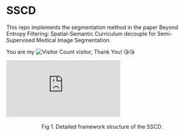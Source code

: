 # SSCD

This repo implements the segmentation method in the paper Beyond Entropy Filtering: Spatial-Semantic Curriculum decouple for Semi-Supervised Medical Image Segmentation.

You are my ![Visitor Count](https://profile-counter.glitch.me/hauang-hangdian/count.svg) visitor, Thank You! &#x1F618;&#x1F618;

![](https://github.com/haung-hangdian/SSCD/blob/main/figure/Overview.pdf)
<p align="center">Fig 1. Detailed framework structure of the SSCD.</p>

